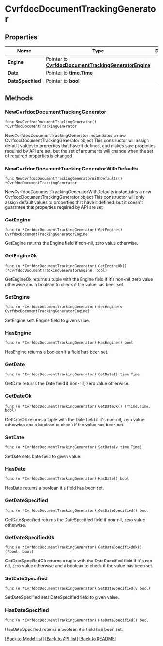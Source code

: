 # CvrfdocDocumentTrackingGenerator

## Properties

Name | Type | Description | Notes
------------ | ------------- | ------------- | -------------
**Engine** | Pointer to [**CvrfdocDocumentTrackingGeneratorEngine**](cvrfdocDocumentTrackingGeneratorEngine.md) |  | [optional] 
**Date** | Pointer to **time.Time** |  | [optional] 
**DateSpecified** | Pointer to **bool** |  | [optional] 

## Methods

### NewCvrfdocDocumentTrackingGenerator

`func NewCvrfdocDocumentTrackingGenerator() *CvrfdocDocumentTrackingGenerator`

NewCvrfdocDocumentTrackingGenerator instantiates a new CvrfdocDocumentTrackingGenerator object
This constructor will assign default values to properties that have it defined,
and makes sure properties required by API are set, but the set of arguments
will change when the set of required properties is changed

### NewCvrfdocDocumentTrackingGeneratorWithDefaults

`func NewCvrfdocDocumentTrackingGeneratorWithDefaults() *CvrfdocDocumentTrackingGenerator`

NewCvrfdocDocumentTrackingGeneratorWithDefaults instantiates a new CvrfdocDocumentTrackingGenerator object
This constructor will only assign default values to properties that have it defined,
but it doesn't guarantee that properties required by API are set

### GetEngine

`func (o *CvrfdocDocumentTrackingGenerator) GetEngine() CvrfdocDocumentTrackingGeneratorEngine`

GetEngine returns the Engine field if non-nil, zero value otherwise.

### GetEngineOk

`func (o *CvrfdocDocumentTrackingGenerator) GetEngineOk() (*CvrfdocDocumentTrackingGeneratorEngine, bool)`

GetEngineOk returns a tuple with the Engine field if it's non-nil, zero value otherwise
and a boolean to check if the value has been set.

### SetEngine

`func (o *CvrfdocDocumentTrackingGenerator) SetEngine(v CvrfdocDocumentTrackingGeneratorEngine)`

SetEngine sets Engine field to given value.

### HasEngine

`func (o *CvrfdocDocumentTrackingGenerator) HasEngine() bool`

HasEngine returns a boolean if a field has been set.

### GetDate

`func (o *CvrfdocDocumentTrackingGenerator) GetDate() time.Time`

GetDate returns the Date field if non-nil, zero value otherwise.

### GetDateOk

`func (o *CvrfdocDocumentTrackingGenerator) GetDateOk() (*time.Time, bool)`

GetDateOk returns a tuple with the Date field if it's non-nil, zero value otherwise
and a boolean to check if the value has been set.

### SetDate

`func (o *CvrfdocDocumentTrackingGenerator) SetDate(v time.Time)`

SetDate sets Date field to given value.

### HasDate

`func (o *CvrfdocDocumentTrackingGenerator) HasDate() bool`

HasDate returns a boolean if a field has been set.

### GetDateSpecified

`func (o *CvrfdocDocumentTrackingGenerator) GetDateSpecified() bool`

GetDateSpecified returns the DateSpecified field if non-nil, zero value otherwise.

### GetDateSpecifiedOk

`func (o *CvrfdocDocumentTrackingGenerator) GetDateSpecifiedOk() (*bool, bool)`

GetDateSpecifiedOk returns a tuple with the DateSpecified field if it's non-nil, zero value otherwise
and a boolean to check if the value has been set.

### SetDateSpecified

`func (o *CvrfdocDocumentTrackingGenerator) SetDateSpecified(v bool)`

SetDateSpecified sets DateSpecified field to given value.

### HasDateSpecified

`func (o *CvrfdocDocumentTrackingGenerator) HasDateSpecified() bool`

HasDateSpecified returns a boolean if a field has been set.


[[Back to Model list]](../README.md#documentation-for-models) [[Back to API list]](../README.md#documentation-for-api-endpoints) [[Back to README]](../README.md)


